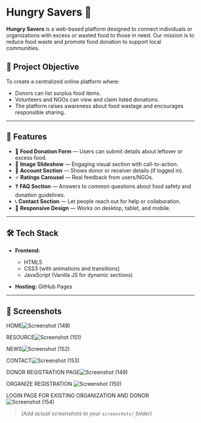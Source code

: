 # Hungry Savers 🍱

**Hungry Savers** is a web-based platform designed to connect individuals or organizations with excess or wasted food to those in need. Our mission is to reduce food waste and promote food donation to support local communities.

## 🌟 Project Objective

To create a centralized online platform where:
- Donors can list surplus food items.
- Volunteers and NGOs can view and claim listed donations.
- The platform raises awareness about food wastage and encourages responsible sharing.

---

## 🚀 Features

- 📝 **Food Donation Form** — Users can submit details about leftover or excess food.
- 📸 **Image Slideshow** — Engaging visual section with call-to-action.
- 👥 **Account Section** — Shows donor or receiver details (if logged in).
- ⭐ **Ratings Carousel** — Real feedback from users/NGOs.
- ❓ **FAQ Section** — Answers to common questions about food safety and donation guidelines.
- 📞 **Contact Section** — Let people reach out for help or collaboration.
- 📍 **Responsive Design** — Works on desktop, tablet, and mobile.

---

## 🛠️ Tech Stack

- **Frontend:**  
  - HTML5  
  - CSS3 (with animations and transitions)  
  - JavaScript (Vanilla JS for dynamic sections)  

- **Hosting:** GitHub Pages

---

## 📸 Screenshots

HOME![Screenshot (148)](https://github.com/user-attachments/assets/248a86a0-a7cd-4c46-aad2-bdd6a2884783)     

RESOURCE![Screenshot (151)](https://github.com/user-attachments/assets/67cb4901-b734-4493-b4be-3dea2c98bb26)

NEWS![Screenshot (152)](https://github.com/user-attachments/assets/d788497e-cce9-4bb3-a990-1e807cfe0e14)

CONTACT![Screenshot (153)](https://github.com/user-attachments/assets/4abcb07c-7313-4104-bc63-d36b3e250da9)

DONOR REGISTRATION PAGE![Screenshot (149)](https://github.com/user-attachments/assets/3d59de3e-7a02-4830-96d5-fa2a035c9f41)

ORGANIZE REGISTRATION ![Screenshot (150)](https://github.com/user-attachments/assets/2b2d5ddf-f5a7-4275-9422-d8ea5d5a2b1d)

LOGIN PAGE FOR EXISTING ORGANIZATION AND DONOR![Screenshot (154)](https://github.com/user-attachments/assets/45338a4b-7059-4a08-8f36-838b7126198b)


> *(Add actual screenshots to your `screenshots/` folder)*










